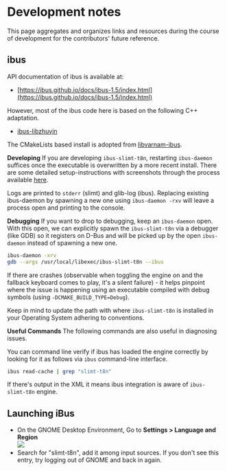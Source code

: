 # Development notes

This page aggregates and organizes links and resources during the course of
development for the contributors' future reference.

## ibus

API documentation of ibus is available at: 

* [https://ibus.github.io/docs/ibus-1.5/index.html](https://ibus.github.io/docs/ibus-1.5/index.html)

However, most of the ibus code here is based on the following C++ adaptation.

* [ibus-libzhuyin](https://github.com/epico/ibus-libzhuyin)

The CMakeLists based install is adopted from
[libvarnam-ibus](https://github.com/varnamproject/libvarnam-ibus).


**Developing** If you are developing `ibus-slimt-t8n`, restarting `ibus-daemon`
suffices once the executable is overwritten by a more recent install.  There
are some detailed setup-instructions with screenshots through the process
available [here](https://github.com/jerinphilip/lemonade/wiki/Setting-Up-iBus). 

Logs are printed to `stderr` (slimt) and glib-log (ibus). Replacing existing
ibus-daemon by spawning a new one using `ibus-daemon -rxv` will leave a process
open and printing to the console.


**Debugging** If you want to drop to debugging, keep an `ibus-daemon` open.
With this open, we can explicitly spawn the `ibus-slimt-t8n` via a debugger
(like GDB) so it registers on D-Bus and will be picked up by the open
`ibus-daemon` instead of spawning a new one.

```bash
ibus-daemon -xrv
gdb --args /usr/local/libexec/ibus-slimt-t8n --ibus
```

If there are crashes (observable when toggling the engine on and the fallback
keyboard comes to play, it's a silent failure) - it helps pinpoint where the
issue is happening using an executable compiled with debug symbols (using
`-DCMAKE_BUILD_TYPE=Debug`).

Keep in mind to update the path with where `ibus-slimt-t8n` is installed in
your Operating System adhering to conventions.

**Useful Commands** The following commands are also useful in diagnosing
issues.

You can command line verify if ibus has loaded the engine correctly by looking
for it as follows via `ibus` command-line interface.

```bash
ibus read-cache | grep "slimt-t8n"
```

If there's output in the XML it means ibus integration is aware of
`ibus-slimt-t8n` engine.

## Launching iBus

* On the GNOME Desktop Environment, Go to **Settings > Language and Region** <br> 
  <img src="https://user-images.githubusercontent.com/727292/138954048-14f67c83-5677-4c2b-b49b-9efc68335382.png"> 
* Search for "slimt-t8n", add it among input sources. If you don't see this
  entry, try logging out of GNOME and back in again.
